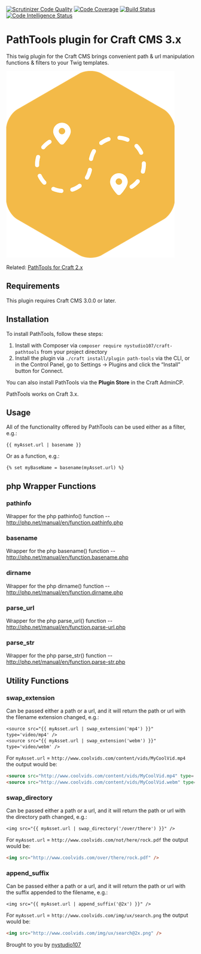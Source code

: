 [![Scrutinizer Code Quality](https://scrutinizer-ci.com/g/nystudio107/craft-pathtools/badges/quality-score.png?b=v1)](https://scrutinizer-ci.com/g/nystudio107/craft-pathtools/?branch=v1) [![Code Coverage](https://scrutinizer-ci.com/g/nystudio107/craft-pathtools/badges/coverage.png?b=v1)](https://scrutinizer-ci.com/g/nystudio107/craft-pathtools/?branch=v1) [![Build Status](https://scrutinizer-ci.com/g/nystudio107/craft-pathtools/badges/build.png?b=v1)](https://scrutinizer-ci.com/g/nystudio107/craft-pathtools/build-status/v1) [![Code Intelligence Status](https://scrutinizer-ci.com/g/nystudio107/craft-pathtools/badges/code-intelligence.svg?b=v1)](https://scrutinizer-ci.com/code-intelligence)

# PathTools plugin for Craft CMS 3.x

This twig plugin for the Craft CMS brings convenient path & url manipulation functions & filters to your Twig templates.

![Screenshot](./resources/img/plugin-logo.png)

Related: [PathTools for Craft 2.x](https://github.com/nystudio107/pathtools)

## Requirements

This plugin requires Craft CMS 3.0.0 or later.

## Installation

To install PathTools, follow these steps:

1. Install with Composer via `composer require nystudio107/craft-pathtools` from your project directory
2. Install the plugin via `./craft install/plugin path-tools` via the CLI, or in the Control Panel, go to Settings → Plugins and click the “Install” button for Connect.

You can also install PathTools via the **Plugin Store** in the Craft AdminCP.

PathTools works on Craft 3.x.

## Usage

All of the functionality offered by PathTools can be used either as a filter, e.g.:

```twig
{{ myAsset.url | basename }}
```

Or as a function, e.g.:

```twig
{% set myBaseName = basename(myAsset.url) %}
```
## php Wrapper Functions
### pathinfo
Wrapper for the php pathinfo() function -- <http://php.net/manual/en/function.pathinfo.php>
### basename
Wrapper for the php basename() function -- <http://php.net/manual/en/function.basename.php>
### dirname
Wrapper for the php dirname() function -- <http://php.net/manual/en/function.dirname.php>
### parse_url
Wrapper for the php parse_url() function -- <http://php.net/manual/en/function.parse-url.php>
### parse_str
Wrapper for the php parse_str() function -- <http://php.net/manual/en/function.parse-str.php>
## Utility Functions
### swap_extension
Can be passed either a path or a url, and it will return the path or url with the filename extension changed, e.g.:

```twig
<source src="{{ myAsset.url | swap_extension('mp4') }}" type='video/mp4' />
<source src="{{ myAsset.url | swap_extension('webm') }}" type='video/webm' />
```

For ``myAsset.url`` = ``http://www.coolvids.com/content/vids/MyCoolVid.mp4`` the output would be:

```html
<source src="http://www.coolvids.com/content/vids/MyCoolVid.mp4" type='video/mp4' />
<source src="http://www.coolvids.com/content/vids/MyCoolVid.webm" type='video/webm' />
```

### swap_directory
Can be passed either a path or a url, and it will return the path or url with the directory path changed, e.g.:

```twig
<img src="{{ myAsset.url | swap_directory('/over/there') }}" />
```

For ``myAsset.url`` = ``http://www.coolvids.com/not/here/rock.pdf`` the output would be:

```html
<img src="http://www.coolvids.com/over/there/rock.pdf" />
```

### append_suffix
Can be passed either a path or a url, and it will return the path or url with the suffix appended to the filename, e.g.:

```twig
<img src="{{ myAsset.url | append_suffix('@2x') }}" />
```

For ``myAsset.url`` = ``http://www.coolvids.com/img/ux/search.png`` the output would be:

```html
<img src="http://www.coolvids.com/img/ux/search@2x.png" />
```

Brought to you by [nystudio107](https://nystudio107.com)
